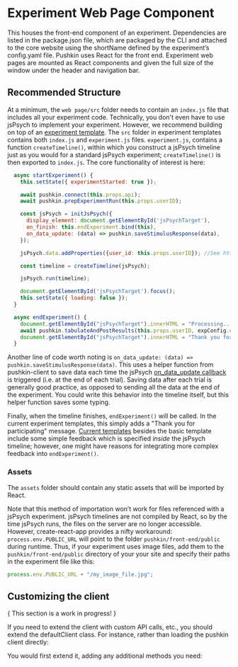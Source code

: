 # Experiment Web Page Component

This houses the front-end component of an experiment. Dependencies are listed in the package.json file, which are packaged by the CLI and attached to the core website using the shortName defined by the experiment’s config.yaml file. Pushkin uses React for the front end. Experiment web pages are mounted as React components and given the full size of the window under the header and navigation bar.

## Recommended Structure

At a minimum, the `web page/src` folder needs to contain an `index.js` file that includes all your experiment code. Technically, you don't even have to use jsPsych to implement your experiment. However, we recommend building on top of an [experiment template](../modifying-experiment-templates/README.md). The `src` folder in experiment templates contains both `index.js` and `experiment.js` files. `experiment.js`, contains a function `createTimeline()`, within which you construct a jsPsych timeline just as you would for a standard jsPsych experiment; `createTimeline()` is then exported to `index.js`. The core functionality of interest is here:

```javascript
  async startExperiment() {
    this.setState({ experimentStarted: true });

    await pushkin.connect(this.props.api);
    await pushkin.prepExperimentRun(this.props.userID);

    const jsPsych = initJsPsych({
      display_element: document.getElementById('jsPsychTarget'),
      on_finish: this.endExperiment.bind(this),
      on_data_update: (data) => pushkin.saveStimulusResponse(data),
    });

    jsPsych.data.addProperties({user_id: this.props.userID}); //See https://www.jspsych.org/core_library/jspsych-data/#jspsychdataaddproperties

    const timeline = createTimeline(jsPsych);

    jsPsych.run(timeline);

    document.getElementById('jsPsychTarget').focus();
    this.setState({ loading: false });
  }

  async endExperiment() {
    document.getElementById("jsPsychTarget").innerHTML = "Processing...";
    await pushkin.tabulateAndPostResults(this.props.userID, expConfig.experimentName)
    document.getElementById("jsPsychTarget").innerHTML = "Thank you for participating!";
  }
```

Another line of code worth noting is `on_data_update: (data) => pushkin.saveStimulusResponse(data)`. This uses a helper function from pushkin-client to save data each time the jsPsych [on_data_update callback](https://www.jspsych.org/7.3/overview/events/#on_data_update) is triggered (i.e. at the end of each trial). Saving data after each trial is generally good practice, as opposed to sending all the data at the end of the experiment. You could write this behavior into the timeline itself, but this helper function saves some typing.

Finally, when the timeline finishes, `endExperiment()` will be called. In the current experiment templates, this simply adds a "Thank you for participating" message. [Current templates](../modifying-experiment-templates/README.md#current-templates) besides the basic template include some simple feedback which is specified _inside_ the jsPsych timeline; however, one might have reasons for integrating more complex feedback into `endExperiment()`.

### Assets

The `assets` folder should contain any static assets that will be imported by React.

Note that this method of importation won’t work for files referenced with a jsPsych experiment. jsPsych timelines are not compiled by React, so by the time jsPsych runs, the files on the server are no longer accessible. However, create-react-app provides a nifty workaround: `process.env.PUBLIC_URL` will point to the folder `pushkin/front-end/public` during runtime. Thus, if your experiment uses image files, add them to the `pushkin/front-end/public` directory of your your site and specify their paths in the experiment file like this:

```javascript
process.env.PUBLIC_URL + "/my_image_file.jpg";
```

## Customizing the client

{ This section is a work in progress! }

If you need to extend the client with custom API calls, etc., you should extend the defaultClient class. For instance, rather than loading the pushkin client directly:

You would first extend it, adding any additional methods you need:
